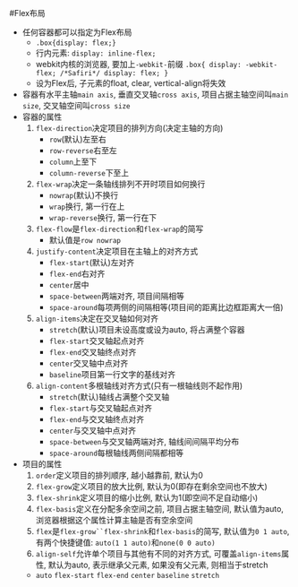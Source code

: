 #Flex布局

* 任何容器都可以指定为Flex布局
    * `.box{display: flex;}`
    * 行内元素: `display: inline-flex;`
    * webkit内核的浏览器, 要加上`-webkit-`前缀
    `.box{
        display: -webkit-flex; /*Safiri*/
        display: flex;
    }`
    * 设为Flex后, 子元素的float, clear, vertical-align将失效
* 容器有水平主轴`main axis`, 垂直交叉轴`cross axis`, 项目占据主轴空间叫`main size`, 交叉轴空间叫`cross size`
* 容器的属性
  1. `flex-direction`决定项目的排列方向(决定主轴的方向)
      * `row`(默认)左至右
      * `row-reverse`右至左
      * `column`上至下
      * `column-reverse`下至上
  2. `flex-wrap`决定一条轴线排列不开时项目如何换行
      * `nowrap`(默认)不换行
      * `wrap`换行, 第一行在上
      * `wrap-reverse`换行, 第一行在下
  3. `flex-flow`是`flex-direction`和`flex-wrap`的简写
      * 默认值是`row nowrap`
  4. `justify-content`决定项目在主轴上的对齐方式
      * `flex-start`(默认)左对齐
      * `flex-end`右对齐
      * `center`居中
      * `space-between`两端对齐, 项目间隔相等
      * `space-around`每项两侧的间隔相等(项目间的距离比边框距离大一倍)
  5. `align-items`决定在交叉轴如何对齐
      * `stretch`(默认)项目未设高度或设为auto, 将占满整个容器
      * `flex-start`交叉轴起点对齐
      * `flex-end`交叉轴终点对齐
      * `center`交叉轴中点对齐
      * `baseline`项目第一行文字的基线对齐
  6. `align-content`多根轴线对齐方式(只有一根轴线则不起作用)
      * `stretch`(默认)轴线占满整个交叉轴
      * `flex-start`与交叉轴起点对齐
      * `flex-end`与交叉轴终点对齐
      * `center`与交叉轴中点对齐
      * `space-between`与交叉轴两端对齐, 轴线间间隔平均分布
      * `space-around`每根轴线两侧间隔都相等
* 项目的属性
  1. `order`定义项目的排列顺序, 越小越靠前, 默认为0
  2. `flex-grow`定义项目的放大比例, 默认为0(即存在剩余空间也不放大)
  3. `flex-shrink`定义项目的缩小比例, 默认为1(即空间不足自动缩小)
  4. `flex-basis`定义在分配多余空间之前, 项目占据主轴空间, 默认值为auto, 浏览器根据这个属性计算主轴是否有空余空间
  5. `flex`是`flex-grow``flex-shrink`和`flex-basis`的简写, 默认值为`0 1 auto`, 有两个快捷键值: `auto(1 1 auto)`和`none(0 0 auto)`
  6. `align-self`允许单个项目与其他有不同的对齐方式, 可覆盖`align-items`属性, 默认为auto, 表示继承父元素, 如果没有父元素, 则相当于stretch
    * `auto` `flex-start` `flex-end` `center` `baseline` `stretch`

